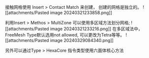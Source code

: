 接触网格使用 Insert > Contact Match 来创建， 创建的网格是独立的。
![[attachments/Pasted image 20240321233858.png]]

利用Insert > Methos > MultiZone 可以使用多区域方法划分网格; 
![[attachments/Pasted image 20240321233216.png]]
在多区域法中，FreeMesh Type默认选用not allowed, 可以更改为Tetra等等。
![[attachments/Pasted image 20240329084340.png]]

另外可以通过Type > HexaCore 指令类型使用六面体核心方法


